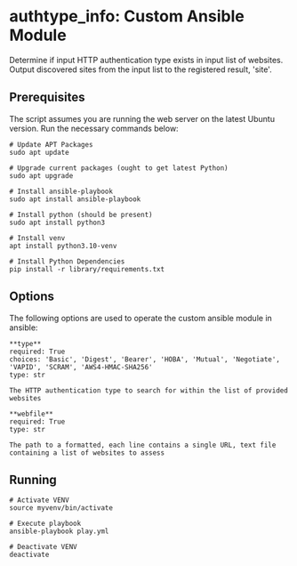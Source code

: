 # authtype_info: Custom Ansible Module
Determine if input HTTP authentication type exists in input list of websites. Output discovered sites from the input list to the registered result, 'site'.


## Prerequisites
The script assumes you are running the web server on the latest Ubuntu version.
Run the necessary commands below:

    # Update APT Packages
    sudo apt update

    # Upgrade current packages (ought to get latest Python)
    sudo apt upgrade

    # Install ansible-playbook
    sudo apt install ansible-playbook

    # Install python (should be present)
    sudo apt install python3

    # Install venv
    apt install python3.10-venv

    # Install Python Dependencies
    pip install -r library/requirements.txt


## Options
The following options are used to operate the custom ansible module in ansible:

    **type**
    required: True
    choices: 'Basic', 'Digest', 'Bearer', 'HOBA', 'Mutual', 'Negotiate', 'VAPID', 'SCRAM', 'AWS4-HMAC-SHA256'
    type: str

    The HTTP authentication type to search for within the list of provided websites

    **webfile**
    required: True
    type: str

    The path to a formatted, each line contains a single URL, text file containing a list of websites to assess


## Running

    # Activate VENV
    source myvenv/bin/activate

    # Execute playbook
    ansible-playbook play.yml

    # Deactivate VENV
    deactivate